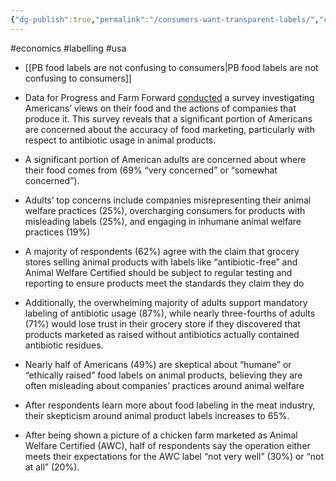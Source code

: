 ```yaml
---
{"dg-publish":true,"permalink":"/consumers-want-transparent-labels/","created":"2025-10-23T10:06:08.773+01:00","updated":"2025-10-23T10:06:08.773+01:00"}
---
```


#economics #labelling #usa 

- [[PB food labels are not confusing to consumers\|PB food labels are not confusing to consumers]]

- Data for Progress and Farm Forward [conducted](https://www.filesforprogress.org/datasets/2023/8/dfp_farm_forward_humanewashing_tabs.pdf) a survey investigating Americans’ views on their food and the actions of companies that produce it. This survey reveals that a significant portion of Americans are concerned about the accuracy of food marketing, particularly with respect to antibiotic usage in animal products.
- A significant portion of American adults are concerned about where their food comes from (69% “very concerned” or “somewhat concerned”).
- Adults’ top concerns include companies misrepresenting their animal welfare practices (25%), overcharging consumers for products with misleading labels (25%), and engaging in inhumane animal welfare practices (19%)
- A majority of respondents (62%) agree with the claim that grocery stores selling animal products with labels like “antibiotic-free” and Animal Welfare Certified should be subject to regular testing and reporting to ensure products meet the standards they claim they do
- Additionally, the overwhelming majority of adults support mandatory labeling of antibiotic usage (87%), while nearly three-fourths of adults (71%) would lose trust in their grocery store if they discovered that products marketed as raised without antibiotics actually contained antibiotic residues.
- Nearly half of Americans (49%) are skeptical about “humane” or “ethically raised” food labels on animal products, believing they are often misleading about companies’ practices around animal welfare
- After respondents learn more about food labeling in the meat industry, their skepticism around animal product labels increases to 65%.
- After being shown a picture of a chicken farm marketed as Animal Welfare Certified (AWC), half of respondents say the operation either meets their expectations for the AWC label “not very well” (30%) or “not at all” (20%).